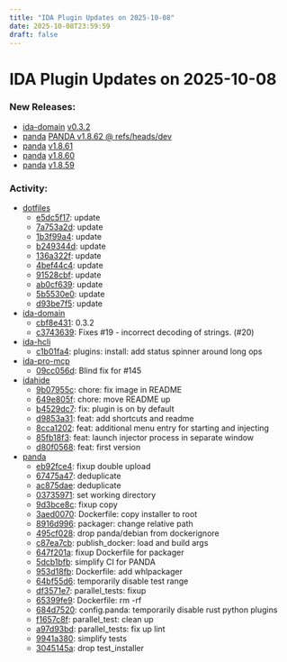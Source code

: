 ```yaml
---
title: "IDA Plugin Updates on 2025-10-08"
date: 2025-10-08T23:59:59
draft: false
---
```


# IDA Plugin Updates on 2025-10-08

### New Releases:
  - [ida-domain](https://github.com/HexRaysSA/ida-domain) [v0.3.2](https://github.com/HexRaysSA/ida-domain/releases/tag/v0.3.2)
  - [panda](https://github.com/panda-re/panda) [PANDA v1.8.62 @ refs/heads/dev](https://github.com/panda-re/panda/releases/tag/v1.8.62)
  - [panda](https://github.com/panda-re/panda) [v1.8.61](https://github.com/panda-re/panda/releases/tag/v1.8.61)
  - [panda](https://github.com/panda-re/panda) [v1.8.60](https://github.com/panda-re/panda/releases/tag/v1.8.60)
  - [panda](https://github.com/panda-re/panda) [v1.8.59](https://github.com/panda-re/panda/releases/tag/v1.8.59)

### Activity:
  - [dotfiles](https://github.com/RioKato/dotfiles)
    - [e5dc5f17](https://github.com/RioKato/dotfiles/commit/e5dc5f178dbdad368057ad0f9d5ff36edf1f9006): update
    - [7a753a2d](https://github.com/RioKato/dotfiles/commit/7a753a2d7a7e601fbb93eef53ea608ab14051222): update
    - [1b3f99a4](https://github.com/RioKato/dotfiles/commit/1b3f99a4cc32395cfd9df49417bc5584b3729513): update
    - [b249344d](https://github.com/RioKato/dotfiles/commit/b249344d32ea168322213ce7cd01845c61886646): update
    - [136a322f](https://github.com/RioKato/dotfiles/commit/136a322f1ce4950dcb11c1002f54e3778d7d76d0): update
    - [4bef44c4](https://github.com/RioKato/dotfiles/commit/4bef44c4ee4ce1e96338d4956b98e2cd3d4df2d7): update
    - [91528cbf](https://github.com/RioKato/dotfiles/commit/91528cbf335d50a6c4cc25085cdfeaa1944eea0f): update
    - [ab0cf639](https://github.com/RioKato/dotfiles/commit/ab0cf639d252a209d301422fadb683c736e7977d): update
    - [5b5530e0](https://github.com/RioKato/dotfiles/commit/5b5530e0cec07e254ffc2e11809121f323847867): update
    - [d93be7f5](https://github.com/RioKato/dotfiles/commit/d93be7f5d71ab4a8d13177aba4f7b412c1bac4fa): update
  - [ida-domain](https://github.com/HexRaysSA/ida-domain)
    - [cbf8e431](https://github.com/HexRaysSA/ida-domain/commit/cbf8e43100d157f40483e3e1c81fef47526fe15c): 0.3.2
    - [c3743639](https://github.com/HexRaysSA/ida-domain/commit/c3743639298ef84d19844999c4db492faf8847d6): Fixes #19 - incorrect decoding of strings. (#20)
  - [ida-hcli](https://github.com/HexRaysSA/ida-hcli)
    - [c1b01fa4](https://github.com/HexRaysSA/ida-hcli/commit/c1b01fa4ad427b08ac00a46d249d319dc59d3b85): plugins: install: add status spinner around long ops
  - [ida-pro-mcp](https://github.com/mrexodia/ida-pro-mcp)
    - [09cc056d](https://github.com/mrexodia/ida-pro-mcp/commit/09cc056da2d65129e6d3cf6dce70ac5c730fedc0): Blind fix for #145
  - [idahide](https://github.com/bukowa/idahide)
    - [9b07955c](https://github.com/bukowa/idahide/commit/9b07955c17638878bf7194a29da4080785b5d746): chore: fix image in README
    - [649e805f](https://github.com/bukowa/idahide/commit/649e805f6a2065b2e9159821e9c3bc14910ed90f): chore: move README up
    - [b4529dc7](https://github.com/bukowa/idahide/commit/b4529dc79bf59776ec4a76c08f1bb2d46f0c6803): fix: plugin is on by default
    - [d9853a31](https://github.com/bukowa/idahide/commit/d9853a31a5602e90365e2dfd6d9fdf855950862d): feat: add shortcuts and readme
    - [8cca1202](https://github.com/bukowa/idahide/commit/8cca1202d701f7fc8b51db2dd1998754907af557): feat: additional menu entry for starting and injecting
    - [85fb18f3](https://github.com/bukowa/idahide/commit/85fb18f391eb38a9b7b4fadd09c649e33de6c79c): feat: launch injector process in separate window
    - [d80f0568](https://github.com/bukowa/idahide/commit/d80f0568dea611063151e3a8d735dcde03ad78a2): feat: first version
  - [panda](https://github.com/panda-re/panda)
    - [eb92fce4](https://github.com/panda-re/panda/commit/eb92fce41126bbf27d673db90a4bf4eec671f6bc): fixup double upload
    - [67475a47](https://github.com/panda-re/panda/commit/67475a47f24b09c30b094a7ee184d75493c55b79): deduplicate
    - [ac875dae](https://github.com/panda-re/panda/commit/ac875dae52fabe0d7b4ff89c66bf275aae74f913): deduplicate
    - [03735971](https://github.com/panda-re/panda/commit/03735971ea0da2b4198223a04f55f3d397edaadc): set working directory
    - [9d3bce8c](https://github.com/panda-re/panda/commit/9d3bce8c32505c566ce80f6a5ffd5f232d5a94aa): fixup copy
    - [3aed0070](https://github.com/panda-re/panda/commit/3aed0070b3f91ac334c2394c05b3e2cacbd1bf03): Dockerfile: copy installer to root
    - [8916d996](https://github.com/panda-re/panda/commit/8916d996af88b48baf6f801f5dd1e0598a3ccc20): packager: change relative path
    - [495cf028](https://github.com/panda-re/panda/commit/495cf028f195cfe53fc76750324db3db8e3343af): drop panda/debian from dockerignore
    - [c87ea7cb](https://github.com/panda-re/panda/commit/c87ea7cbedcf448d1a40ee608f29361e6ddcad8d): publish_docker: load and build args
    - [647f201a](https://github.com/panda-re/panda/commit/647f201a1e0d4fc3127f15315bbd705cf3643a23): fixup Dockerfile for packager
    - [5dcb1bfb](https://github.com/panda-re/panda/commit/5dcb1bfba9fbc746484f74162031885063167f3d): simplify CI for PANDA
    - [953d18fb](https://github.com/panda-re/panda/commit/953d18fb25773cfb8c93e2546f5e3902f547643e): Dockerfile: add whlpackager
    - [64bf55d6](https://github.com/panda-re/panda/commit/64bf55d6b425df8c6f59c8771321278d73b2905b): temporarily disable test range
    - [df3571e7](https://github.com/panda-re/panda/commit/df3571e7b1806d6517162a91f4194ff859d45784): parallel_tests: fixup
    - [65399fe9](https://github.com/panda-re/panda/commit/65399fe962089cf2716981c108fd4cf174a9fc54): Dockerfile: rm -rf
    - [684d7520](https://github.com/panda-re/panda/commit/684d7520c092020c4766ea0fbdc6aacb12d68757): config.panda: temporarily disable rust python plugins
    - [f1657c8f](https://github.com/panda-re/panda/commit/f1657c8f126d387b2d6623dd063689713a2596cd): parallel_test: clean up
    - [a97d93bd](https://github.com/panda-re/panda/commit/a97d93bd436d90d7266ad1e6ee5ff041b76017a8): parallel_tests: fix up lint
    - [9941a380](https://github.com/panda-re/panda/commit/9941a380a27d37e0d9bbad5cd2cbf358219886da): simplify tests
    - [3045145a](https://github.com/panda-re/panda/commit/3045145abe85794a209c9aead6bd5a61e365e718): drop test_installer
